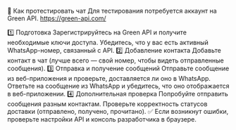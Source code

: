 🔹 Как протестировать чат
Для тестирования потребуется аккаунт на Green API. https://green-api.com/

1️⃣ Подготовка
Зарегистрируйтесь на Green API и получите необходимые ключи доступа.
Убедитесь, что у вас есть активный WhatsApp-номер, связанный с API.
2️⃣ Добавление контакта
Добавьте контакт в чат (лучше всего — свой номер, чтобы видеть отправленные сообщения).
3️⃣ Отправка и получение сообщений
Отправьте сообщение из веб-приложения и проверьте, доставляется ли оно в WhatsApp.
Ответьте на сообщение из WhatsApp и убедитесь, что оно отображается в веб-приложении.
4️⃣ Дополнительная проверка
Попробуйте отправить сообщения разным контактам.
Проверьте корректность статусов доставки (отправлено, получено, прочитано).
✅ Если возникнут ошибки, проверьте настройки API и консоль разработчика в браузере.
